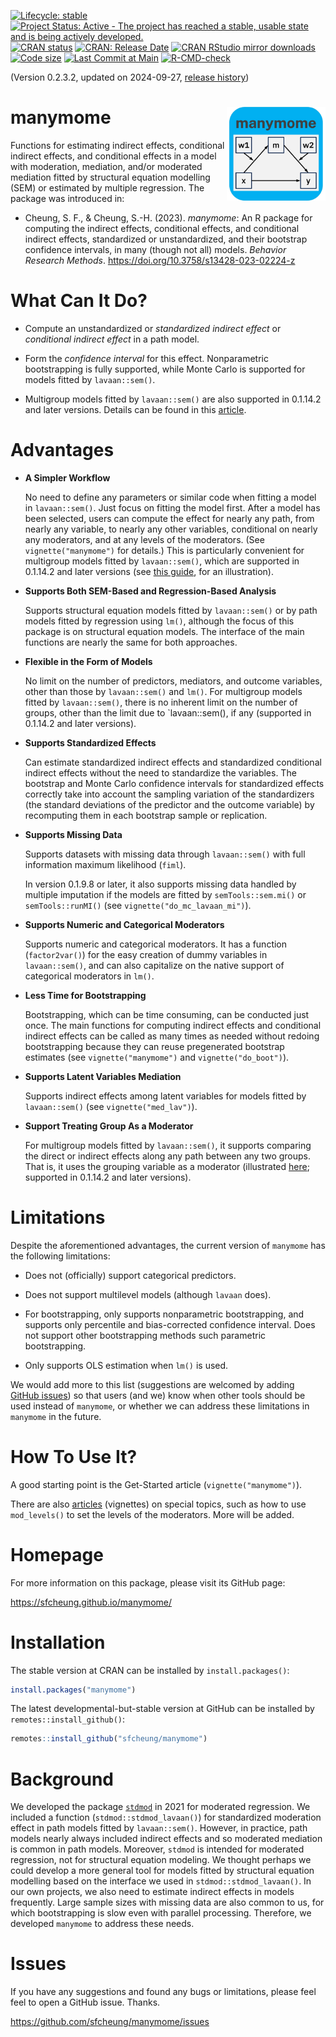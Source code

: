 <!-- badges: start -->
[![Lifecycle: stable](https://img.shields.io/badge/lifecycle-stable-brightgreen.svg)](https://lifecycle.r-lib.org/articles/stages.html#stable)
[![Project Status: Active - The project has reached a stable, usable state and is being actively developed.](https://www.repostatus.org/badges/latest/active.svg)](https://www.repostatus.org/#active)
[![CRAN status](https://www.r-pkg.org/badges/version/manymome?color=blue)](https://CRAN.R-project.org/package=manymome)
[![CRAN: Release Date](https://www.r-pkg.org/badges/last-release/manymome?color=blue)](https://cran.r-project.org/package=manymome)
[![CRAN RStudio mirror downloads](https://cranlogs.r-pkg.org/badges/grand-total/manymome?color=blue)](https://r-pkg.org/pkg/manymome)
[![Code size](https://img.shields.io/github/languages/code-size/sfcheung/manymome.svg)](https://github.com/sfcheung/manymome)
[![Last Commit at Main](https://img.shields.io/github/last-commit/sfcheung/manymome.svg)](https://github.com/sfcheung/manymome/commits/main)
[![R-CMD-check](https://github.com/sfcheung/manymome/actions/workflows/R-CMD-check.yaml/badge.svg)](https://github.com/sfcheung/manymome/actions/workflows/R-CMD-check.yaml)
<!-- badges: end -->

(Version 0.2.3.2, updated on 2024-09-27, [release history](https://sfcheung.github.io/manymome/news/index.html))

# manymome  <img src="man/figures/logo.png" align="right" height="150" />

Functions for estimating indirect effects, conditional indirect
effects, and conditional effects in a model with
moderation, mediation, and/or moderated mediation fitted
by structural equation modelling (SEM) or estimated
by multiple regression. The package was introduced in:

- Cheung, S. F., & Cheung, S.-H. (2023). *manymome*: An R package for computing
  the indirect effects, conditional effects, and conditional indirect effects,
  standardized or unstandardized, and their bootstrap confidence intervals,
  in many (though not all) models. *Behavior Research Methods*.
  https://doi.org/10.3758/s13428-023-02224-z

# What Can It Do?

- Compute an unstandardized or *standardized* *indirect* *effect* or
  *conditional* *indirect* *effect* in a path model.

- Form the *confidence* *interval* for this effect.
  Nonparametric bootstrapping is fully supported,
  while Monte Carlo is supported for models
  fitted by `lavaan::sem()`.

- Multigroup models fitted by `lavaan::sem()`
  are also supported in 0.1.14.2 and later versions.
  Details can be found in
  this [article](https://sfcheung.github.io/manymome/articles/med_mg.html).

# Advantages

- **A Simpler Workflow**

  No need to define any parameters or similar
  code when
  fitting a model in `lavaan::sem()`. Just focus on fitting
  the model first. After a model has
  been selected, users can compute the effect for nearly any path, from
  nearly any variable, to nearly any other variables, conditional on
  nearly any moderators,
  and at any levels of the moderators.
  (See `vignette("manymome")` for details.) This is particularly
  convenient for multigroup models fitted by `lavaan::sem()`,
  which are supported in 0.1.14.2 and later versions
  (see [this guide](https://sfcheung.github.io/manymome/articles/med_mg.html),
  for an illustration).

- **Supports Both SEM-Based and Regression-Based Analysis**

  Supports structural equation models fitted by `lavaan::sem()` or by
  path models fitted by regression using `lm()`, although the
  focus of this package is on structural equation models.
  The interface of the main functions are nearly the same for
  both approaches.

- **Flexible in the Form of Models**

  No limit on the number of predictors, mediators, and
  outcome variables, other than those by `lavaan::sem()` and `lm()`.
  For multigroup models fitted by `lavaan::sem()`,
  there is no inherent limit on the number of groups,
  other than the limit due to `lavaan::sem(), if any
  (supported in 0.1.14.2 and later versions).

- **Supports Standardized Effects**

  Can estimate standardized indirect effects and standardized
  conditional indirect effects without the need to standardize
  the variables. The bootstrap and Monte Carlo
  confidence intervals for standardized
  effects correctly take into account the sampling variation
  of the standardizers (the standard deviations of the predictor
  and the outcome variable) by recomputing them in each bootstrap
  sample or replication.

- **Supports Missing Data**

  Supports datasets with missing data
  through `lavaan::sem()` with full information maximum likelihood (`fiml`).

  In version 0.1.9.8 or later, it also supports missing data handled
  by multiple imputation if the models are fitted by `semTools::sem.mi()`
  or `semTools::runMI()` (see `vignette("do_mc_lavaan_mi")`).

- **Supports Numeric and Categorical Moderators**

  Supports numeric and
  categorical moderators. It has a function (`factor2var()`) for the easy
  creation of dummy variables in `lavaan::sem()`, and can also capitalize on
  the native support of categorical moderators in `lm()`.

- **Less Time for Bootstrapping**

  Bootstrapping, which can be time consuming, can
  be conducted just once. The main functions for computing indirect effects
  and conditional indirect effects can be called as many times as needed without redoing
  bootstrapping because they can reuse pregenerated bootstrap
  estimates (see `vignette("manymome")` and `vignette("do_boot")`).

- **Supports Latent Variables Mediation**

  Supports indirect effects among
  latent variables for models fitted by `lavaan::sem()` (see
  `vignette("med_lav")`).

- **Support Treating Group As a Moderator**

  For multigroup models fitted by `lavaan::sem()`, it supports
  comparing the direct or indirect effects along any path
  between any two groups. That is, it uses the grouping variable
  as a moderator (illustrated [here](https://sfcheung.github.io/manymome/articles/med_mg.html);
  supported in 0.1.14.2 and later versions).

# Limitations

Despite the aforementioned advantages, the current version of
`manymome` has the following limitations:

- Does not (officially) support categorical predictors.

- Does not support multilevel models (although `lavaan` does).

- For bootstrapping, only supports nonparametric bootstrapping,
and supports only percentile and bias-corrected
confidence interval. Does not support other bootstrapping methods such parametric bootstrapping.

- Only supports OLS estimation when `lm()` is used.

We would add more to this list (suggestions are welcomed by
adding [GitHub issues](#issues)) so that users (and we) know when
other tools should be used instead of `manymome`, or whether
we can address these limitations in `manymome` in the future.

# How To Use It?

A good starting point is the Get-Started article (`vignette("manymome")`).

There are also [articles](https://sfcheung.github.io/manymome/articles/index.html) (vignettes) on
special topics, such as how to use `mod_levels()` to set
the levels of the moderators. More will be added.

# Homepage

For more information on this package, please visit its GitHub page:

https://sfcheung.github.io/manymome/

# Installation

The stable version at CRAN can be installed by `install.packages()`:

```r
install.packages("manymome")
```

The latest developmental-but-stable version at GitHub can be installed by `remotes::install_github()`:

```r
remotes::install_github("sfcheung/manymome")
```

# Background

We developed the package [`stdmod`](https://sfcheung.github.io/stdmod/)
in 2021 for moderated regression. We included a function
(`stdmod::stdmod_lavaan()`)
for standardized moderation effect in path models fitted
by `lavaan::sem()`. However, in practice, path models nearly
always included indirect effects and so moderated mediation
is common in path models. Moreover, `stdmod` is intended for
moderated regression, not for structural equation modeling. We
thought perhaps we could develop a more general tool for
models fitted by structural equation modelling based on
the interface we used in `stdmod::stdmod_lavaan()`. In our own
projects, we also need to estimate indirect effects in models
frequently. Large sample sizes with missing data are also
common to us, for which bootstrapping is slow even with parallel
processing. Therefore, we developed `manymome` to address these
needs.

# Issues

If you have any suggestions and found any bugs or limitations, please feel
feel to open a GitHub issue. Thanks.

https://github.com/sfcheung/manymome/issues
